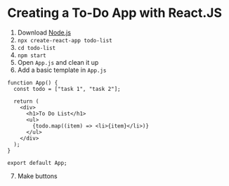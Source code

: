 # Creating a To-Do App with React.JS

1. Download [Node.js](https://nodejs.org/en/)
2. `npx create-react-app todo-list`
3. `cd todo-list`
4. `npm start`
5. Open `App.js` and clean it up
6. Add a basic template in `App.js`
```
function App() {
  const todo = ["task 1", "task 2"];

  return (
    <div>
      <h1>To Do List</h1>
      <ul>
        {todo.map((item) => <li>{item}</li>)}
      </ul>
    </div>
  );
}

export default App;
```
7. Make buttons